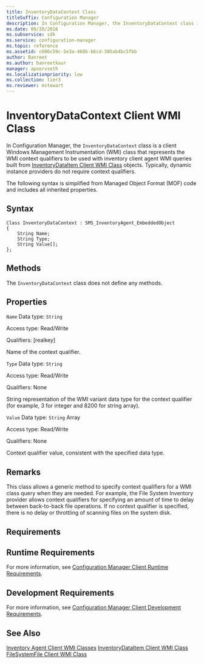 ```yaml
---
title: InventoryDataContext Class
titleSuffix: Configuration Manager
description: In Configuration Manager, the InventoryDataContext class is a client WMI class that represents the WMI context qualifiers to be used with inventory client agent WMI queries built from InventoryDataItem Client WMI class objects.
ms.date: 09/20/2016
ms.subservice: sdk
ms.service: configuration-manager
ms.topic: reference
ms.assetid: c606c59c-5e3a-468b-b6cd-305ab4bc5fbb
author: Banreet
ms.author: banreetkaur
manager: apoorvseth
ms.localizationpriority: low
ms.collection: tier3
ms.reviewer: mstewart
---
```

# InventoryDataContext Client WMI Class
In Configuration Manager, the `InventoryDataContext` class is a client Windows Management Instrumentation (WMI) class that represents the WMI context qualifiers to be used with inventory client agent WMI queries built from [InventoryDataItem Client WMI Class](../../../../../develop/reference/core/clients/client-classes/inventorydataitem-client-wmi-class.md) objects. Typically, dynamic instance providers do not require context qualifiers.

 The following syntax is simplified from Managed Object Format (MOF) code and includes all inherited properties.

## Syntax

```
Class InventoryDataContext : SMS_InventoryAgent_EmbeddedObject
{
    String Name;
    String Type;
    String Value[];
};
```

## Methods
 The `InventoryDataContext` class does not define any methods.

## Properties
 `Name`
 Data type: `String`

 Access type: Read/Write

 Qualifiers: [realkey]

 Name of the context qualifier.

 `Type`
 Data type: `String`

 Access type: Read/Write

 Qualifiers: None

 String representation of the WMI variant data type for the context qualifier (for example, 3 for integer and 8200 for string array).

 `Value`
 Data type: `String` Array

 Access type: Read/Write

 Qualifiers: None

 Context qualifier value, consistent with the specified data type.

## Remarks
 This class allows a generic method to specify context qualifiers for a WMI class query when they are needed. For example, the File System Inventory provider allows context qualifiers for specifying an amount of time to delay between back-to-back file operations. If no context qualifier is specified, there is no delay or throttling of scanning files on the system disk.

## Requirements

## Runtime Requirements
 For more information, see [Configuration Manager Client Runtime Requirements](../../../../../develop/core/reqs/client-runtime-requirements.md).

## Development Requirements
 For more information, see [Configuration Manager Client Development Requirements](../../../../../develop/core/reqs/client-development-requirements.md).

## See Also
 [Inventory Agent Client WMI Classes](../../../../../develop/reference/core/clients/client-classes/inventory-agent-client-wmi-classes.md)
 [InventoryDataItem Client WMI Class](../../../../../develop/reference/core/clients/client-classes/inventorydataitem-client-wmi-class.md)
 [FileSystemFile Client WMI Class](../../../../../develop/reference/core/clients/client-classes/filesystemfile-client-wmi-class.md)
